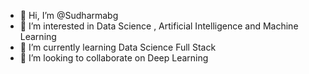- 👋 Hi, I’m @Sudharmabg
- 👀 I’m interested in Data Science , Artificial Intelligence and Machine Learning 
- 🌱 I’m currently learning Data Science Full Stack 
- 💞️ I’m looking to collaborate on Deep Learning

<!---
Sudharmabg/Sudharmabg is a ✨ special ✨ repository because its `README.md` (this file) appears on your GitHub profile.
You can click the Preview link to take a look at your changes.
--->
